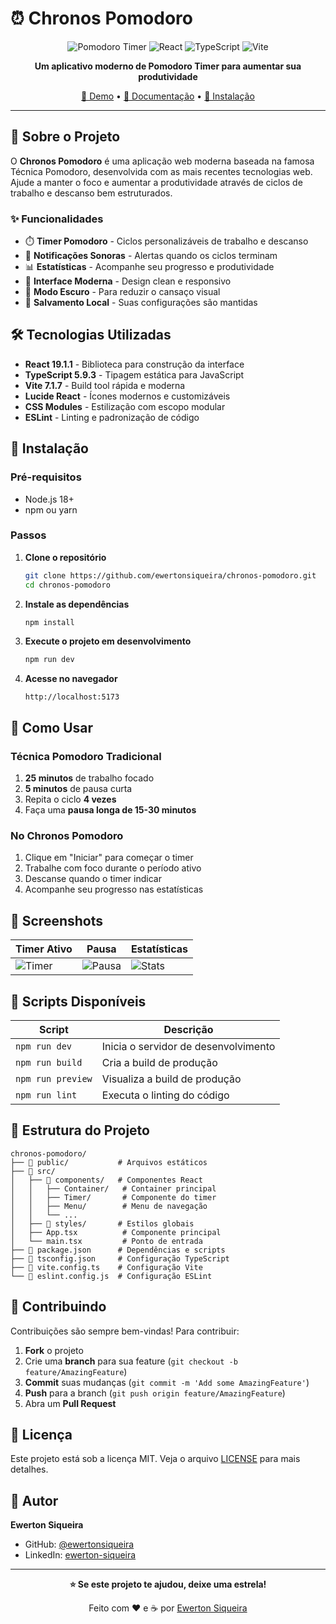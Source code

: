 # ⏰ Chronos Pomodoro

<div align="center">

![Pomodoro Timer](https://img.shields.io/badge/Technique-Pomodoro-red?style=for-the-badge&logo=timer)
![React](https://img.shields.io/badge/React-19.1.1-61DAFB?style=for-the-badge&logo=react)
![TypeScript](https://img.shields.io/badge/TypeScript-5.9.3-3178C6?style=for-the-badge&logo=typescript)
![Vite](https://img.shields.io/badge/Vite-7.1.7-646CFF?style=for-the-badge&logo=vite)

**Um aplicativo moderno de Pomodoro Timer para aumentar sua produtividade**

[🚀 Demo](#) • [📖 Documentação](#como-usar) • [🔧 Instalação](#instalação)

</div>

---

## 🎯 Sobre o Projeto

O **Chronos Pomodoro** é uma aplicação web moderna baseada na famosa Técnica Pomodoro, desenvolvida com as mais recentes tecnologias web. Ajude a manter o foco e aumentar a produtividade através de ciclos de trabalho e descanso bem estruturados.

### ✨ Funcionalidades

- ⏱️ **Timer Pomodoro** - Ciclos personalizáveis de trabalho e descanso
- 🎵 **Notificações Sonoras** - Alertas quando os ciclos terminam
- 📊 **Estatísticas** - Acompanhe seu progresso e produtividade
- 🎨 **Interface Moderna** - Design clean e responsivo
- 🌙 **Modo Escuro** - Para reduzir o cansaço visual
- 💾 **Salvamento Local** - Suas configurações são mantidas

## 🛠️ Tecnologias Utilizadas

- **React 19.1.1** - Biblioteca para construção da interface
- **TypeScript 5.9.3** - Tipagem estática para JavaScript
- **Vite 7.1.7** - Build tool rápida e moderna
- **Lucide React** - Ícones modernos e customizáveis
- **CSS Modules** - Estilização com escopo modular
- **ESLint** - Linting e padronização de código

## 🚀 Instalação

### Pré-requisitos

- Node.js 18+
- npm ou yarn

### Passos

1. **Clone o repositório**

   ```bash
   git clone https://github.com/ewertonsiqueira/chronos-pomodoro.git
   cd chronos-pomodoro
   ```

2. **Instale as dependências**

   ```bash
   npm install
   ```

3. **Execute o projeto em desenvolvimento**

   ```bash
   npm run dev
   ```

4. **Acesse no navegador**
   ```
   http://localhost:5173
   ```

## 📖 Como Usar

### Técnica Pomodoro Tradicional

1. **25 minutos** de trabalho focado
2. **5 minutos** de pausa curta
3. Repita o ciclo **4 vezes**
4. Faça uma **pausa longa de 15-30 minutos**

### No Chronos Pomodoro

1. Clique em "Iniciar" para começar o timer
2. Trabalhe com foco durante o período ativo
3. Descanse quando o timer indicar
4. Acompanhe seu progresso nas estatísticas

## 🎨 Screenshots

<div align="center">

| Timer Ativo                                                           | Pausa                                                                 | Estatísticas                                                          |
| --------------------------------------------------------------------- | --------------------------------------------------------------------- | --------------------------------------------------------------------- |
| ![Timer](https://via.placeholder.com/200x150/FF6B6B/white?text=Timer) | ![Pausa](https://via.placeholder.com/200x150/4ECDC4/white?text=Break) | ![Stats](https://via.placeholder.com/200x150/45B7D1/white?text=Stats) |

</div>

## 🔧 Scripts Disponíveis

| Script            | Descrição                            |
| ----------------- | ------------------------------------ |
| `npm run dev`     | Inicia o servidor de desenvolvimento |
| `npm run build`   | Cria a build de produção             |
| `npm run preview` | Visualiza a build de produção        |
| `npm run lint`    | Executa o linting do código          |

## 📁 Estrutura do Projeto

```
chronos-pomodoro/
├── 📁 public/           # Arquivos estáticos
├── 📁 src/
│   ├── 📁 components/   # Componentes React
│   │   ├── Container/   # Container principal
│   │   ├── Timer/       # Componente do timer
│   │   ├── Menu/        # Menu de navegação
│   │   └── ...
│   ├── 📁 styles/       # Estilos globais
│   ├── App.tsx          # Componente principal
│   └── main.tsx         # Ponto de entrada
├── 📄 package.json      # Dependências e scripts
├── 📄 tsconfig.json     # Configuração TypeScript
├── 📄 vite.config.ts    # Configuração Vite
└── 📄 eslint.config.js  # Configuração ESLint
```

## 🤝 Contribuindo

Contribuições são sempre bem-vindas! Para contribuir:

1. **Fork** o projeto
2. Crie uma **branch** para sua feature (`git checkout -b feature/AmazingFeature`)
3. **Commit** suas mudanças (`git commit -m 'Add some AmazingFeature'`)
4. **Push** para a branch (`git push origin feature/AmazingFeature`)
5. Abra um **Pull Request**

## 📝 Licença

Este projeto está sob a licença MIT. Veja o arquivo [LICENSE](LICENSE) para mais detalhes.

## 👤 Autor

**Ewerton Siqueira**

- GitHub: [@ewertonsiqueira](https://github.com/ewertonsiqueira)
- LinkedIn: [ewerton-siqueira](https://linkedin.com/in/ewerton-siqueira)

---

<div align="center">

**⭐ Se este projeto te ajudou, deixe uma estrela!**

Feito com ❤️ e ☕ por [Ewerton Siqueira](https://github.com/ewertonsiqueira)

</div>
